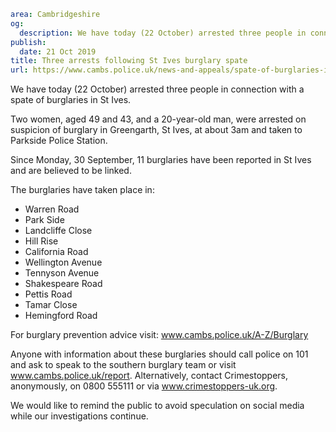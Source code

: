 ```yaml
area: Cambridgeshire
og:
  description: We have today (22 October) arrested three people in connection with a spate of burglaries in St Ives.
publish:
  date: 21 Oct 2019
title: Three arrests following St Ives burglary spate
url: https://www.cambs.police.uk/news-and-appeals/spate-of-burglaries-in-st-ives-
```

We have today (22 October) arrested three people in connection with a spate of burglaries in St Ives.

Two women, aged 49 and 43, and a 20-year-old man, were arrested on suspicion of burglary in Greengarth, St Ives, at about 3am and taken to Parkside Police Station.

Since Monday, 30 September, 11 burglaries have been reported in St Ives and are believed to be linked.

The burglaries have taken place in:

 * Warren Road
 * Park Side
 * Landcliffe Close
 * Hill Rise
 * California Road
 * Wellington Avenue
 * Tennyson Avenue
 * Shakespeare Road
 * Pettis Road
 * Tamar Close
 * Hemingford Road

For burglary prevention advice visit: www.cambs.police.uk/A-Z/Burglary

Anyone with information about these burglaries should call police on 101 and ask to speak to the southern burglary team or visit www.cambs.police.uk/report. Alternatively, contact Crimestoppers, anonymously, on 0800 555111 or via www.crimestoppers-uk.org.

We would like to remind the public to avoid speculation on social media while our investigations continue.

